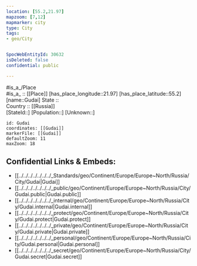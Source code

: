 ```yaml
---
location: [55.2,21.97] 
mapzoom: [7,12] 
mapmarker: city 
type: City
tags:
- geo/City


SpocWebEntityId: 30632
isDeleted: false
confidential: public

---
```

#is_a_/Place  
#is_a_ :: [[Place]] 
[has_place_longitude::21.97] 
[has_place_latitude::55.2] 
[name::Gudai] 
State ::  
Country :: [[Russia]]  
[StateId::] 
[Population::] 
[Unknown::] 


```leaflet
id: Gudai
coordinates: [[Gudai]] 
markerFile: [[Gudai]] 
defaultZoom: 11 
maxZoom: 18
```


## Confidential Links & Embeds: 
- [[../../../../../../../_Standards/geo/Continent/Europe/Europe~North/Russia/City/Gudai|Gudai]] 
- [[../../../../../../../_public/geo/Continent/Europe/Europe~North/Russia/City/Gudai.public|Gudai.public]] 
- [[../../../../../../../_internal/geo/Continent/Europe/Europe~North/Russia/City/Gudai.internal|Gudai.internal]] 
- [[../../../../../../../_protect/geo/Continent/Europe/Europe~North/Russia/City/Gudai.protect|Gudai.protect]] 
- [[../../../../../../../_private/geo/Continent/Europe/Europe~North/Russia/City/Gudai.private|Gudai.private]] 
- [[../../../../../../../_personal/geo/Continent/Europe/Europe~North/Russia/City/Gudai.personal|Gudai.personal]] 
- [[../../../../../../../_secret/geo/Continent/Europe/Europe~North/Russia/City/Gudai.secret|Gudai.secret]] 
